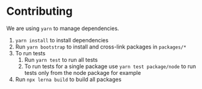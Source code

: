 # Contributing

We are using `yarn` to manage dependencies.

1. `yarn install` to install dependencies
2. Run `yarn bootstrap` to install and cross-link packages in `packages/*`
3. To run tests
   1. Run `yarn test` to run all tests
   2. To run tests for a single package use `yarn test package/node` to run tests only from the node package for example
4. Run `npx lerna build` to build all packages